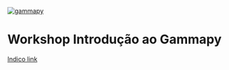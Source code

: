 [![gammapy](https://img.shields.io/badge/powered%20by-gammapy-orange.svg?style=flat)](https://gammapy.org/)

# Workshop Introdução ao Gammapy

 [Indico link](https://indico.cern.ch/event/1385649/overview)</br>

